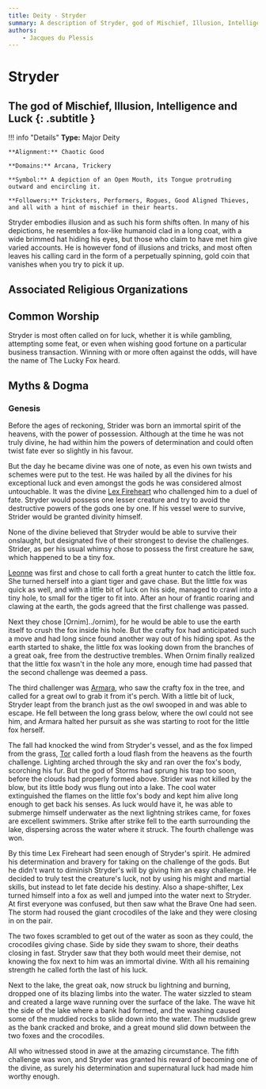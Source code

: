 ```yaml
---
title: Deity - Stryder
summary: A description of Stryder, god of Mischief, Illusion, Intelligence and Luck.
authors:
    - Jacques du Plessis
---
```

# Stryder
## The god of Mischief, Illusion, Intelligence and Luck {: .subtitle }

!!! info "Details"
    **Type:** Major Deity

    **Alignment:** Chaotic Good

    **Domains:** Arcana, Trickery

    **Symbol:** A depiction of an Open Mouth, its Tongue protruding outward and encircling it.

    **Followers:** Tricksters, Performers, Rogues, Good Aligned Thieves, and all with a hint of mischief in their hearts.

Stryder embodies illusion and as such his form shifts often. In many of his depictions, he resembles a fox-like humanoid clad in a long coat, with a wide brimmed hat hiding his eyes, but those who claim to have met him give varied accounts. He is however fond of illusions and tricks, and most often leaves his calling card in the form of a perpetually spinning, gold coin that vanishes when you try to pick it up.

## Associated Religious Organizations

## Common Worship
Stryder is most often called on for luck, whether it is while gambling, attempting some feat, or even when wishing good fortune on a particular business transaction. Winning with or more often against the odds, will have the name of The Lucky Fox heard.

## Myths & Dogma
### Genesis
Before the ages of reckoning, Strider was born an immortal spirit of the heavens, with the power of possession. Although at the time he was not truly divine, he had within him the powers of determination and could often twist fate ever so slightly in his favour.

But the day he became divine was one of note, as even his own twists and schemes were put to the test. He was hailed by all the divines for his exceptional luck and even amongst the gods he was considered almost untouchable.  It was the divine [Lex Fireheart](../lex_fireheart) who challenged him to a duel of fate. Stryder would possess one lesser creature and try to avoid the destructive powers of the gods one by one.  If his vessel were to survive, Strider would be granted divinity himself.

None of the divine believed that Stryder would be able to survive their onslaught, but designated five of their strongest to devise the challenges.  Strider, as per his usual whimsy chose to possess the first creature he saw, which happened to be a tiny fox.

[Leonne](../leonne) was first and chose to call forth a great hunter to catch the little fox. She turned herself into a giant tiger and gave chase. But the little fox was quick as well, and with a little bit of luck on his side, managed to crawl into a tiny hole, to small for the tiger to fit into.  After an hour of frantic roaring and clawing at the earth, the gods agreed that the first challenge was passed.

Next they chose [Ornim]../ornim), for he would be able to use the earth itself to crush the fox inside his hole.  But the crafty fox had anticipated such a move and had long since found another way out of his hiding spot. As the earth started to shake, the little fox was looking down from the branches of a great oak, free from the destructive trembles.  When Ornim finally realized that the little fox wasn't in the hole any more, enough time had passed that the second challenge was deemed a pass.

The third challenger was [Armara](../armara), who saw the crafty fox in the tree, and called for a great owl to grab it from it's perch.  With a little bit of luck, Stryder leapt from the branch just as the owl swooped in and was able to escape.  He fell between the long grass below, where the owl could not see him, and Armara halted her pursuit as she was starting to root for the little fox herself.

The fall had knocked the wind from Stryder's vessel, and as the fox limped from the grass, [Tor](../tor) called forth a loud flash from the heavens as the fourth challenge. Lighting arched through the sky and ran over the fox's body, scorching his fur.  But the god of Storms had sprung his trap too soon, before the clouds had properly formed above.  Strider was not killed by the blow, but its little body wus flung out into a lake. The cool water extinguished the flames on the little fox's body and kept him alive long enough to get back his senses.  As luck would have it, he was able to submerge himself underwater as the next lightning strikes came, for foxes are excellent swimmers. Strike after strike fell to the earth surrounding the lake, dispersing across the water where it struck. The fourth challenge was won.

By this time Lex Fireheart had seen enough of Stryder's spirit. He admired his determination and bravery for taking on the challenge of the gods. But he didn't want to diminish Stryder's will by giving him an easy challenge. He decided to truly test the creature's luck, not by using his might and martial skills, but instead to let fate decide his destiny. Also a shape-shifter, Lex turned himself into a fox as well and jumped into the water next to Stryder.  At first everyone was confused, but then saw what the Brave One had seen. The storm had roused the giant crocodiles of the lake and they were closing in on the pair.

The two foxes scrambled to get out of the water as soon as they could, the crocodiles giving chase.  Side by side they swam to shore, their deaths closing in fast. Stryder saw that they both would meet their demise, not knowing the fox next to him was an immortal divine. With all his remaining strength he called forth the last of his luck.

Next to the lake, the great oak, now struck bu lightning and burning, dropped one of its blazing limbs into the water.  The water sizzled to steam and created a large wave running over the surface of the lake. The wave hit the side of the lake where a bank had formed, and the washing caused some of the muddied rocks to slide down into the water.  The mudslide grew as the bank cracked and broke, and a great mound slid down between the two foxes and the crocodiles.

All who witnessed stood in awe at the amazing circumstance.  The fifth challenge was won, and Stryder was granted his reward of becoming one of the divine, as surely his determination and supernatural luck had made him worthy enough.